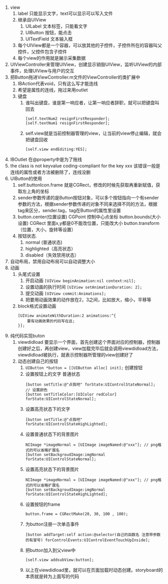 1. view
    1. label 只能显示文字，text可以显示可以写入文件
    2. 继承自UIView
        1. UILabel 文本标签，只能看文字
        2. UIButton 按钮，能点击
        3. UITextField 文本输入框
    3. 每个UIView都是一个容器，可以放其他的子控件，子控件所在的容器叫父控件，父控件包含子控件
    4. 每个view的作用就是展示采集数据
2. UIViewController来管理UIView，创建显示销毁UIView，监听UIView的内部事件，处理UIView与用户的交互
3. 把Button拖进ViewController.m文件的ViewController的类扩展中
    1. IBAction代表void，只有这么写才能连线
    2. 希望是属性的连线，拖过来用outlet
    3. 键盘
        1. 谁叫出键盘，谁是第一响应者，让第一响应者辞职，就可以把键盘叫回去
            ```
            [self.textNum2 resignFirstResponder];
            [self.textNum1 resignFirstResponder];
            ```
        2. self.view就是当前控制器管理的view，让当前的view停止编辑，就会把键盘回收 
            ```
            [self.view endEditing:YES];
            ```
4. IBOutlet 在@property中是为了拖线
5. the class is not keyvalue coding-compliant for the key xxx 该错误一般是连线的属性或者方法被删除了，连线没删
6. UIButton的使用
    1. self.buttonIcon.frame 就是CGRect，修改的时候先获取再重新赋值，获取左上角的坐标
    2. sender参数传递的是Button按钮对象，可以多个按钮指向一个有sender参数的方法，根据sender参数传递的对象不同来选择不同的方法，根据tag来区分，sender.tag，tag在Button的属性里设置
    3. button.center(位置设置) CGPoint 控制中心点坐标 button.bounds(大小设置) CGRect 里面x,y都是0不能改位置，只能改大小 button.transform（位置，大小，旋转等设置）
    4. 按钮状态.
        1. normal (普通状态)
        2. highlighted（高亮状态）
        3. disabled（失效禁用状态）
7. 自动布局，禁用自动布局可以自动调整大小
8. 动画
    1. 头尾式设置
        1. 开启动画 `[UIView beginAnimation:nil context:nil];`
        2. 设置动画的执行时间 `[UIView setAnimationDuration: 2];`
        3. 提交动画 `[UIView commit:Animations];`
        4. 把要用动画效果的动作放在2，3之间，比如放大，缩小，平移等
    2. block格式设置动画
        ```
        [UIView animateWithDuration:2 animations:^{
            要有动画效果的代码写在这;
        }];
        ```
9. 纯代码实现buton
    1. viewdidload 要显示一个界面，首先创建这个界面对应的控制器，控制器创建好之后，再创建view，view加载完毕后就会调用viewdidload方法，viewdidload被执行，就表示控制器所管理的view创建好了
    2. 动态创建自己的按钮
        1. `UIButton *button = [[UIButton alloc] init];` 创建按钮
        2. 设置按钮上的文字 普通状态
            ```
            [button setTitle:@"点我吧" forState:UIControlStateNormal];
            // 设置颜色
            [button setTitleColor:[UIColor redColor] forState:UIControlStateNormal];
            ```
        3. 设置高亮状态下的文字
            ```
            [button setTitle:@"点我吧" forState:UIControlStateHighLighted];
            ```
        4. 设置普通状态下的背景图片
            ```
            NIImage *imageNormal = [UIImage imageNamed:@"xxx"]; // png格式的可以省略扩展名
            [button setBackgroudImage:imgNormal forState:UIControlStateNormal];
            ```
        5. 设置高亮状态下的背景图片
            ```
            NIImage *imageNormal = [UIImage imageNamed:@"xxx"]; // png格式的可以省略扩展名
            [button setBackgroudImage:imgNormal forState:UIControlStateHighLighted];
            ```
        6. 设置按钮的frame
            ```
            button.frame = CGRectMake(20, 30, 100 , 100);
            ```
        7. 为button注册一次单击事件
            ```
            [button addTarget:self action:@selector(自己的函数名 注意带参数的有冒号) forControlEvents:UIControlEventTouchUpInside];
            ```
        8. 把button加入到父view中
            ```
            [self.view addsubView:button];
            ```
        9. 以上在viewdidload里，就可以在页面加载时动态创建。storyboard的本质就是转为上面写的代码
